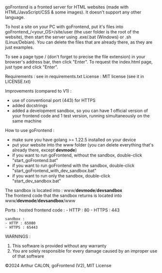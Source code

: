 goFrontend is a fronted server for HTML websites (made with HTML/JavaScript/CSS & some images).
It doesn't support any other language.

To host a site on your PC with goFrontend, put it's files into goFrontend_<branch>/<your_OS>/site/user (the user folder is the root of the website),
then start the server using .exe/.bat (Windows) or .sh (Linux/Debian). You can delete the files that are already there, as they are just examples.

To see a page type <your-domain-name-or-localhost>/<path-to-page> (don't forget to precise the file extension) in your browser's address bar, then click "Enter".
To request the index.html page, just type <you-domain-name-or-localhost> and click "Enter".

Requirements : see in requirements.txt
License : MIT license (see it in LICENSE.txt)

Improvements (compared to V1) :
- use of conventional port (443) for HTTPS
- added docstrings
- added a development sandbox, so you can have 1 official version of your frontend code and 1 test version, running simultaneously on the same machine

How to use goFrontend :
- make sure you have golang >= 1.22.5 installed on your device
- put your website into the www folder (you can delete everything that's already there, except __devmode__)
- if you want to run goFrontend, without the sandbox, double-click "start_goFrontend.bat"
- if you want to run goFrontend with the sandbox, double-click "start_goFrontend_with_dev_sandbox.bat"
- if you want to run only the sandbox, double-click "start_dev_sandbox.bat"

The sandbox is located into : www/__devmode__/__devsandbox__  
The frontend code that the sandbox returns is located into www/__devmode__/__devsandbox__/www

Ports :
    hosted frontend code :
    - HTTP : 80
    - HTTPS : 443

    sandbox :
    - HTTP : 65080
    - HTTPS : 65443

WARNINGS :
1) This software is provided without any warranty
2) You are solely responsible for every damage caused by an improper use of that software 

©2024 Arthur CALON, goFrontend (V2), MIT License